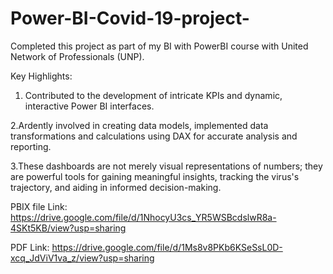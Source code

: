 # Power-BI-Covid-19-project-
Completed this project as part of my BI with PowerBI course with United Network of Professionals (UNP).

Key Highlights:

1. Contributed to the development of intricate KPIs and dynamic, interactive Power BI interfaces.
   
2.Ardently involved in creating data models, implemented data transformations and calculations using DAX for accurate analysis and reporting.

3.These dashboards are not merely visual representations of numbers; they are powerful tools for gaining meaningful insights, tracking the virus's trajectory, and aiding in informed decision-making.

PBIX file Link: https://drive.google.com/file/d/1NhocyU3cs_YR5WSBcdslwR8a-4SKt5KB/view?usp=sharing

PDF Link: https://drive.google.com/file/d/1Ms8v8PKb6KSeSsL0D-xcq_JdViV1va_z/view?usp=sharing
